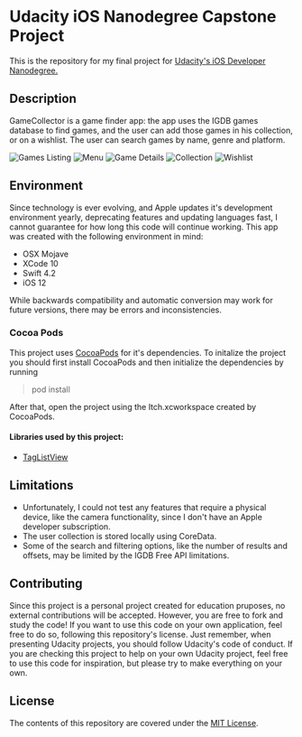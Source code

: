 # Udacity iOS Nanodegree Capstone Project

This is the repository for my final project for [Udacity's iOS Developer Nanodegree.](https://www.udacity.com)

## Description
GameCollector is a game finder app: the app uses the IGDB games database to find games, and the user can add those games in his collection, or on a wishlist. The user can search games by name, genre and platform.

![Games Listing](/Screenshots/Screenshot01.png?raw=true "Games Listing")
![Menu](/Screenshots/Screenshot02.png?raw=true "Menu")
![Game Details](/Screenshots/Screenshot03.png?raw=true "Game Details")
![Collection](/Screenshots/Screenshot04.png?raw=true "Collection")
![Wishlist](/Screenshots/Screenshot05.png?raw=true "Wishlist")

## Environment

Since technology is ever evolving, and Apple updates it's development environment yearly, deprecating features and updating languages fast, I cannot guarantee for how long this code will continue working. This app was created with the following environment in mind:

* OSX Mojave
* XCode 10
* Swift 4.2
* iOS 12

While backwards compatibility and automatic conversion may work for future versions, there may be errors and inconsistencies.

### Cocoa Pods

This project uses [CocoaPods](https://cocoapods.org/) for it's dependencies. To initalize the project you should first install CocoaPods and then initialize the dependencies by running

> pod install

After that, open the project using the Itch.xcworkspace created by CocoaPods.

#### Libraries used by this project:
* [TagListView](https://github.com/ElaWorkshop/TagListView)

## Limitations
* Unfortunately, I could not test any features that require a physical device, like the camera functionality, since I don't have an Apple developer subscription.
* The user collection is stored locally using CoreData. 
* Some of the search and filtering options, like the number of results and offsets, may be limited by the IGDB Free API limitations.


## Contributing
Since this project is a personal project created for education pruposes, no external contributions will be accepted. However, you are free to fork and study the code! If you want to use this code on your own application, feel free to do so, following this repository's license. Just remember, when presenting Udacity projects, you should follow Udacity's code of conduct. If you are checking this project to help on your own Udacity project, feel free to use this code for inspiration, but please try to make everything on your own.

## License
The contents of this repository are covered under the [MIT License](LICENSE).
